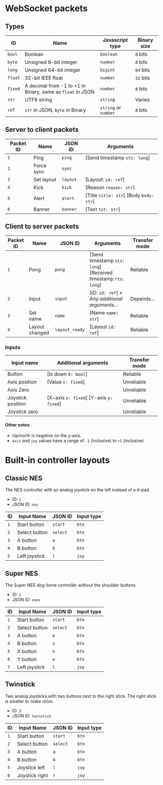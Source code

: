 # WebSocket packets

## Types

| ID      | Name                                                       | Javascript type      | Binary size |
| ------- | ---------------------------------------------------------- | -------------------- | ----------- |
| `bool`  | Boolean                                                    | `boolean`            | `8` bits    |
| `byte`  | Unsigned 8-bit integer                                     | `number`             | `8` bits    |
| `long`  | Unsigned 64-bit integer                                    | `bigint`             | `64` bits   |
| `float` | 32-bit IEEE float                                          | `number`             | `32` bits   |
| `fixed` | A decimal from -1 to +1 in Binary, same as `float` in JSON | `number`             | `8` bits    |
| `str`   | UTF8 string                                                | `string`             | Varies      |
| `ref`   | `str` in JSON, `byte` in Binary                            | `string` or `number` | `8` bits    |

## Server to client packets 

| Packet ID | Name       | JSON ID  | Arguments                               |
| --------- | ---------- | -------- | --------------------------------------- |
| `1`       | Ping       | `ping`   | [Send timestamp `sts: long`]            |
| `2`       | Force sync | `sync`   |                                         |
| `3`       | Set layout | `layout` | [Layout: `id: ref`]                     |
| `4`       | Kick       | `kick`   | [Reason `reason: str`]                  |
| `5`       | Alert      | `alert`  | [Title `title: str`] [Body `body: str`] |
| `6`       | Banner     | `banner` | [Text `txt: str`]                       |

## Client to server packets

| Packet ID | Name           | JSON ID        | Arguments                                                     | Transfer mode |
| --------- | -------------- | -------------- | ------------------------------------------------------------- | ------------- |
| `1`       | Pong           | `pong`         | [Send timestamp `sts: long`] [Received timestamp `rts: long`] | Reliable      |
| `2`       | Input          | `input`        | [ID: `id: ref`] _+ Any additional arguments..._               | Depends...    |
| `3`       | Set name       | `name`         | [Name `name: str`]                                            | Reliable      |
| `4`       | Layout changed | `layout_ready` | [Layout `id: ref`]                                            | Reliable      |

### Inputs

| Input name        | Additional arguments                    | Transfer mode |
| ----------------- | --------------------------------------- | ------------- |
| Button            | [Is down `d: bool`]                     | Reliable      |
| Axis position     | [Value `v: fixed`]                      | Unreliable    |
| Axis Zero         |                                         | Unreliable    |
| Joystick position | [X-axis `x: fixed`] [Y-axis `y: fixed`] | Unreliable    |
| Joystick zero     |                                         | Unreliable    |

#### Other notes
- Up/north is negative on the y-axis.
- `axis` and `joy` values have a range of `-1` (inclusive) to `+1` (inclusive)

# Built-in controller layouts

## Classic NES

The NES controller with an analog joystick on the left instead of a d-pad.

- ID: `1`
- JSON ID: `nes`

| ID  | Input Name    | JSON ID  | Input type |
| --- | ------------- | -------- | ---------- |
| `1` | Start button  | `start`  | `btn`      |
| `2` | Select button | `select` | `btn`      |
| `3` | A button      | `a`      | `btn`      |
| `4` | B button      | `b`      | `btn`      |
| `5` | Left joystick | `l`      | `joy`      |

## Super NES

The Super NES dog-bone controller without the shoulder buttons.

- ID: `2`
- JSON ID: `snes`

| ID  | Input Name    | JSON ID  | Input type |
| --- | ------------- | -------- | ---------- |
| `1` | Start button  | `start`  | `btn`      |
| `2` | Select button | `select` | `btn`      |
| `3` | A button      | `e`      | `btn`      |
| `4` | B button      | `s`      | `btn`      |
| `5` | X button      | `n`      | `btn`      |
| `6` | Y button      | `w`      | `btn`      |
| `7` | Left joystick | `l`      | `joy`      |

## Twinstick

Two analog joysticks with two buttons next to the right stick. The right stick is smaller to make room.

- ID: `3`
- JSON ID: `twinstick`

| ID  | Input Name     | JSON ID  | Input type |
| --- | -------------- | -------- | ---------- |
| `1` | Start button   | `start`  | `btn`      |
| `2` | Select button  | `select` | `btn`      |
| `3` | A button       | `a`      | `btn`      |
| `4` | B button       | `b`      | `btn`      |
| `5` | Joystick left  | `l`      | `joy`      |
| `6` | Joystick right | `r`      | `joy`      |
